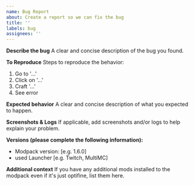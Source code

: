 ```yaml
---
name: Bug Report
about: Create a report so we can fix the bug
title: ''
labels: bug
assignees: ''
---
```


<!-- Provide a short and clear title above -->

<!--
If you need help with the game, join the Discord instead!
https://discord.gg/K5FBPYa
-->

**Describe the bug**
A clear and concise description of the bug you found.

**To Reproduce**
Steps to reproduce the behavior:
1. Go to '...'
2. Click on '...'
3. Craft '...'
4. See error

**Expected behavior**
A clear and concise description of what you expected to happen.

**Screenshots & Logs**
If applicable, add screenshots and/or logs to help explain your problem.

**Versions (please complete the following information):**
 - Modpack version: [e.g. 1.6.0]
 - used Launcher [e.g. Twitch, MultiMC]

**Additional context**
If you have any additional mods installed to the modpack even if it's just optifine, list them here.
